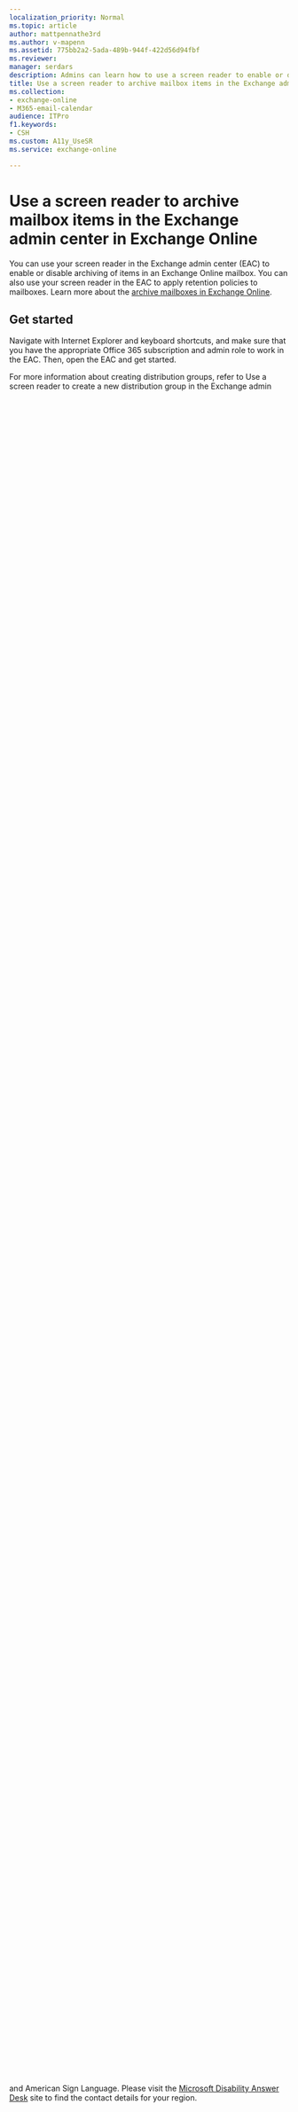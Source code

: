 ```yaml
---
localization_priority: Normal
ms.topic: article
author: mattpennathe3rd
ms.author: v-mapenn
ms.assetid: 775bb2a2-5ada-489b-944f-422d56d94fbf
ms.reviewer: 
manager: serdars
description: Admins can learn how to use a screen reader to enable or disable mailbox archiving in the Exchange admin center (EAC) in Exchange Online.
title: Use a screen reader to archive mailbox items in the Exchange admin center in Exchange Online
ms.collection: 
- exchange-online
- M365-email-calendar
audience: ITPro
f1.keywords:
- CSH
ms.custom: A11y_UseSR
ms.service: exchange-online

---
```


# Use a screen reader to archive mailbox items in the Exchange admin center in Exchange Online

You can use your screen reader in the Exchange admin center (EAC) to enable or disable archiving of items in an Exchange Online mailbox. You can also use your screen reader in the EAC to apply retention policies to mailboxes. Learn more about the [archive mailboxes in Exchange Online](https://go.microsoft.com/fwlink/p/?LinkID=623747).

## Get started

Navigate with Internet Explorer and keyboard shortcuts, and make sure that you have the appropriate Office 365 subscription and admin role to work in the EAC. Then, open the EAC and get started.

For more information about creating distribution groups, refer to Use a screen reader to create a new distribution group in the Exchange admin center.

### Use your browser and keyboard to navigate in the EAC

Exchange Online, which includes the EAC, is a web-based application, so the keyboard shortcuts and navigation may be different from those in Exchange 2016. [Accessibility in the Exchange admin center](accessibility-in-exchange-admin-center.md).

For best results when working in the EAC in Exchange Online, use Internet Explorer as your browser. [Learn more about Internet Explorer keyboard shortcuts](https://go.microsoft.com/fwlink/p/?LinkID=787614).

Many tasks in the EAC require the use of pop-up windows so, in your browser, be sure to [enable pop-up windows for Office 365](https://go.microsoft.com/fwlink/p/?LinkID=317550).

### Confirm your Office 365 subscription plan

Exchange Online is included in Office 365 business and enterprise subscription plans. But capabilities may differ by plan. If your EAC doesn't include a function described in this article, your plan might not include it.

For more information about the Exchange Online capabilities in your subscription plan, go to [What Office 365 business product or license do I have?](https://go.microsoft.com/fwlink/p/?LinkID=797552) and [Exchange Online Service Description.](https://go.microsoft.com/fwlink/p/?LinkID=797553).

### Open the EAC, and confirm your admin role

To complete the tasks covered in this topic, [Use a screen reader to open the Exchange admin center](use-screen-reader-to-open-exchange-admin-center.md) and check that your Office 365 global administrator has assigned you to the [Organization Management](https://go.microsoft.com/fwlink/p/?LinkId=797868) and [Records Management](https://go.microsoft.com/fwlink/p/?LinkId=798797) admin role groups. [Use a screen reader to identify your admin role in the Exchange admin center](use-screen-reader-to-identify-admin-role-in-exchange-admin-center.md).

## Enable mailbox archiving for a user

With mailbox archiving in Exchange Online, also called "in-place archiving," users get additional mailbox storage space. When enabled, archive mailboxes are accessible through Outlook and Outlook on the web, and offer a convenient alternate repository for old email messages.

1. In the EAC, press Ctrl+F6 until the primary navigation pane has the focus and you hear "Dashboard, Primary navigation link."

2. Tab to **recipients** and press Enter.

3. To move to the menu bar, press Ctrl+F6. You hear "Mailboxes, Secondary navigation link." To select the **mailboxes** link, press Enter.

4. To search for the user for whom you want to enable archiving, press Ctrl+F6 and then press the Tab key until you hear "Search button." Press Enter.

5. Type all or part of the user's name and press Enter.

6. Press Ctrl+F6 until you hear the name of the user in the search results list. If the search results list includes multiple names, press the Down Arrow key or the Up Arrow key until you hear the name you want.

7. To move to the details pane, press Ctrl+F6. You hear "Unified Messaging link."

8. Press the Tab key about six times until you hear "Archiving link, Enable..

**Tip**: If the user is already enabled for archiving, you hear "Archiving link, Disable..

9. Press Enter. You hear "Are you sure you want to enable the archive?" With the focus on the **Yes** button, press Enter.

   > **Tip**: If you want to enable archiving for additional users, move the focus back to the list of mailboxes by pressing Ctrl+Shift+F6. Select the name you want by pressing the Down Arrow key or the Up Arrow key, and repeat steps 7 through 9.

    **Note**: For more information, go to [Enable or disable an archive mailbox in Exchange Online](https://go.microsoft.com/fwlink/p/?LinkId=799152).

## Disable mailbox archiving for a user

If you disable a user's archive, the existing content is retained for 30 days. This means if you re-enable the archive within that 30 days, all existing content will still be intact. After 30 days, however, all information is permanently deleted, and if you enable the archive after this time, a new archive mailbox is created.

1. In the EAC, press Ctrl+F6 until the primary navigation pane has the focus and you hear "Dashboard, Primary navigation link."

2. Tab to **recipients** and press Enter.

3. To move to the menu bar, press Ctrl+F6. You hear "Mailboxes, Secondary navigation link." To select the **mailboxes** link, press Enter.

4. To search for the user for whom you want to enable archiving, press Ctrl+F6 and then press the Tab key until you hear "Search button." Press Enter.

5. Type all or part of the user's name and press Enter.

6. Press Ctrl+F6 until you hear the name of the user whose mailbox archiving you want to disable in the search results list. If the search results list includes multiple names, press the Down Arrow key or the Up Arrow key until you hear the name you want.

7. To move to the details pane, press Ctrl+F6. You hear "Unified Messaging link."

8. Press the Tab key about six times until you hear "Archiving link, Disable..

9. Press Enter. You hear "Are you sure you want to disable this archive?" With the focus on the **Yes** button, press Enter.

## Apply a retention policy to a user

The messaging records management (MRM) feature in Exchange Online helps you manage the life cycle of your organization's email; it allows you to set retention policies. Retention policies specify when certain types of mailbox items (including regular email messages, deleted items, and junk mail) should be moved, archived, or deleted. Exchange Online automatically applies the Default MRM Policy when you create a new mailbox with an archive or when you enable an archive for an existing mailbox user.

 **Note**: You can customize the Default MRM Policy by adding or removing retention tags or by modifying tag settings. You can also replace the default policy with any retention policies you create. To view, edit, or create a retention policy, on the EAC primary navigation pane, select the compliance management link and then, on the menu bar, select the retention policies link. [Learn more about retention policies](https://go.microsoft.com/fwlink/p/?LinkId=799151).

You can apply the same retention policy to all users, or you can apply different policies to certain users.

1. In the EAC, press Ctrl+F6 until the primary navigation pane has the focus and you hear "Dashboard, Primary navigation link."

2. Tab to **recipients** and press Enter.

3. To move to the menu bar, press Ctrl+F6. You hear "Mailboxes, Secondary navigation link." To select the **mailboxes** link, press Enter.

4. To search for the user for whom you want to enable archiving, press Ctrl+F6 and then press the Tab key until you hear "Search button." Press Enter.

5. Type all or part of the user's name and press Enter.

6. Press Ctrl+F6 until you hear the name of the user in the search results list. If the search results list includes multiple names, press the Down Arrow key or the Up Arrow key until you hear the name you want. Press Enter.

7. In the **Edit User Mailbox** dialog box which opens, with the focus on the tab names, press the Down Arrow key until the focus is on the **mailbox features** tab.

8. Tab to the **Retention policy** combo box. **Default MRM Policy** is the default entry. Press the Down Arrow key or the Up Arrow key to move through the available policies. Select the policy you want for this user.

9. Tab to the **Save** button and press Enter. The **mailboxes** list view has the focus again.

## Accessibility information

The [Microsoft Accessibility](https://go.microsoft.com/fwlink/p/?LinkID=21487) website provides more information about assistive technology. A free monthly electronic newsletter is available to help you stay current with accessibility topics about Microsoft products. To subscribe, visit the [Microsoft Accessibility Update Newsletter Subscription](https://go.microsoft.com/fwlink/p/?LinkID=14920) page.

### Technical support for customers with disabilities

Microsoft wants to provide the best possible experience for all our customers. If you have a disability or have questions related to accessibility, please contact the [Microsoft Disability Answer Desk](https://go.microsoft.com/fwlink/p/?LinkID=518252) for technical assistance.

The Disability Answer Desk support team is trained in using many popular assistive technologies and can offer assistance in English, Spanish, French, and American Sign Language. Please visit the [Microsoft Disability Answer Desk](https://go.microsoft.com/fwlink/p/?LinkID=518252) site to find the contact details for your region.

